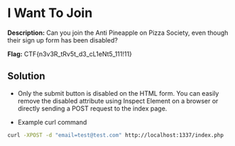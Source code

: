 # I Want To Join

**Description:** Can you join the Anti Pineapple on Pizza Society, even though their sign up form has been disabled?

**Flag:** CTF{n3v3R_tRv5t_d3_cL1eNt5_111!11}

## Solution

* Only the submit button is disabled on the HTML form. You can easily remove the disabled attribute using Inspect Element on a browser or directly sending a POST request to the index page.

* Example curl command

```bash
curl -XPOST -d "email=test@test.com" http://localhost:1337/index.php
```

